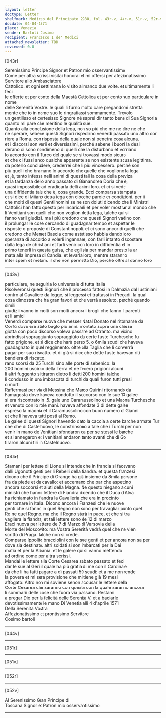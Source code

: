 ```yaml
---
layout: letter
doctype: Letter
shelfmark: Mediceo del Principato 2980, fol. 43r-v, 44r-v, 51r-v, 52r-v
docdate: 04-04-1571
place: Venezia
sender: Bartoli Cosimo
recipient: Francesco I de' Medici
attached_newsletter: TBD
reviewed: 0.0
---
```


[043r]  
  
  
Serenissimo Principe Signor et Patron mio osservantissimo  
Come per altra scrissi visitai honorai et mi offersi per afezionatissimo Servitore allo Ambasciatore  
Cattolico. et ogni settimana lo visito al manco due volte. et ultimamente li feci  
le offerte et per conto della Maestà Cattolica et per conto suo particulare in nome  
delle Serenità Vostre. le quali li furno molto care pregandomi stretta  
mente che io in nome suo le ringratiassi sommamente. Trovolo  
un gentilisso et cortesisso Signore né saprei dir tanto bene di Sua Signoria  
quanto mi pare che meritino le qualità sue.  
Quanto alla conclusione della lega, non so più che me ne dire ne che  
ne sperare, sebene questi Signori rispedirno venerdì passato uno altro cor  
riere a Roma. con risposta della quale non si penetra cosa alcuna.  
et i discorsi son verii et diversissimi, perché sebene i buoni la desi  
derano ci sono nondimeno di quelli che la disturbano et vorriano  
lo accordo con il Turco del quale se si trovassi modo sicuro  
et che ci fussi anco qualche apparente se non esistente scusa legittima.  
da poterlo concludere, crederrei che li più vincessero. perché son  
più quelli che bramano lo accordo che quelle che vogliono la lega  
et ,è, tanto infessa nelli animi di questi tali la cosa della previza  
et la tardanza dello anno passato di Gianandrea Doria che è,  
quasi impossibile ad eradicarla delli animi loro. et ci si vede  
una diffidentia tale che è, cosa grande. Ecci comparsa stampata  
et si dice di Milano detta lega con ciocche parole et condizioni. per il  
che molti di questi Gentilhomini se ne son doluti dicendo che li Ministri  
Cattolici han fatto questo per incaricarli et per voler mostrar al mondo che  
li Venitiani son quelli che non voglion detta lega, talche qui si  
fanno varii giudizii. ma i più credono che questi Signori vadino con  
il prolungar le cose cercando di guadagnar tempo et aspettar le  
risposte o proposte di Constantinopoli. et ci sono ancor di quelli che  
credono che Memet Bascia come astatisso habbia dando loro  
speranza di accordo a volerli ingannare, con farli intanto discostare  
dalla lega de christiani et farli venir con loro in diffidentia et in  
primo tenerli in questa guisa, che egli sia per mandar presto la ar  
mata alla impresa di Candia. et levarla loro, mentre staranno  
inter spem et metum. il che non permetta Dio, perché oltre al danno loro  
  
---  

[043v]  
  
  
particulare, ne seguiria lo universale di tutta Italia  
Risolveronsi questi Signori che il processo fattosi in Dalmazia dal Iustiniani  
contro al Cavaliere da legge, si leggessi et trattassi in Pregadi. la qual  
cosa dimostra che ha gran favori et che verrà assoluto. perché quando simili  
giudizii vanno in molti son molti ancora i brogli che fanno li parenti  
et li amici  
Venerdì comparse nuova che messer Natal Donato nel ritornarse da  
Corfù dove era stato baglo più anni. montato sopra una chiesa  
giotta con poco discorso voleva passare ad Otranto. ma vicino  
abrindissi sopraggiunto sopraggiūto da certe fuste Turchesche fu  
fatto prigione. et si dice che harà perso 5. o 6mila scudi che haveva  
guadagnato in quel reggimento. oltre alla Taglia che li converrà  
pagar per suo riscatto. et di già si dice che dette fuste havevan riti  
bandiera di riscatto.  
rano scorsi da 25 Turchi sino alle porte di sebenico: la  
200 homini uscirno della Terra et ne fecero prigioni alcuni  
li altri fuggento si tiraron dietro li detti 200 homini talche  
li condusso in una imboscata di turchi da quali furon tutti presi  
o morti  
Raffermasi per via di Messina che Marco Quirini ritornando da  
Famagosta dove haveva condotto il soccorso con le sue 13 galee  
si era riscontrato in .5. gale uno Caramussolino et una Maona Turchesche  
et venuto con lo role mani. haveva affondate 3 di dette galee  
espreso la maonia et il Caramussolino con buon numero di Gianni  
et che li haveva tutti posti al Remo.  
Le galee di questi Signori havendo dato la caccia a certe barche armate Tur  
che che di Castelnuovo, le constrinsono a tale che i Turchi per non  
venir in mano de Venitiani sfondaron da per se stessi le barche  
et si annegaron et i venitiani andaron tanto avanti che di Go  
tiraron alcuni tiri in Castelnuovo.  
  
---  

[044r]  
  
  
Stamani per lettere di Lione si intende che in francia si facevano  
dalli Ugonotti genti per li Rebelli della fiandra. et questa franzesi  
dicono che il Principe di Orange ha già insieme da 8mila persone  
fra da piede et da cavallo: et accemano che par che aspettino  
ancora soccorsi et aiuti della Magna. Ne questo niegano alcuni  
ministri che hanno lettere di Fiandra dicendo che il Duca d Alva  
ha richiamato in fiandra la Cavalleria che era in procinto  
per tornare in Italia. Dicono ancora i Franzesi che le nuove  
genti che si fanno in quel Regno non sono per travagliar punto quel  
Re ne quel Regno. ma che il Regno starà in pace, et che si tra  
vagliera la fiandra, et tali lettere sono de 12 di marzo  
Eraci nuova per lettere de 7 di Marzo di Varsovia della  
Morte del Moscovito: ma Vostra Serenità vedrà quel che ne vien  
scritto di Praga. talche non si crede.  
Comparse Ippolito bracciolini con le sue genti et per ancora non sa per  
dove sia destinato. altri soldati si son imbarcati per la Dai  
matia et per la Albania. et le galere qui si vanno mettendo  
ad ordine come per altra scrissi.  
Mandai le lettere alla Corte Cesarea sabato passato et feci  
dar le sue al Geri il quale ha più gratia di me con il Cardinale  
da che li ha fatti pagare a dì passati 50 scudi: et a me non rende  
la povera et mi sera provisione che mi tiene già 19 mesi  
affogato: Altro non mi soviene senon accusar le lettere della  
Corte Cesarea che saranno con questa con la quale saranno ancora  
li sommarii delle cose che fuora via passano. Restami  
a pregar Dio per la felicità delle Serenità V. et a baciarle  
devotissimamente le mano Di Venetia alli 4 d'aprile 1571  
Della Serenità Vostra  
Affezionatissimo et prontissimo Servitore  
Cosimo bartoli  
  
---  

[044v]  
  
  
  
---  

[051r]  
  
  
  
---  

[051v]  
  
  
  
---  

[052r]  
  
  
  
---  

[052v]  
  
  
Al Serenissimo Gran Principe di  
Toscana Signor et Patron mio osservantissimo  
  
---  

